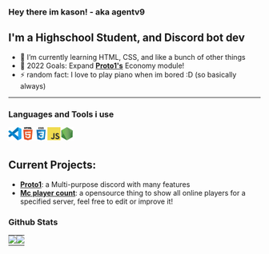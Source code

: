 ### Hey there im kason! - aka agentv9

## I'm a Highschool Student, and Discord bot dev

- 🌱 I’m currently learning HTML, CSS, and like a bunch of other things
- 🥅 2022 Goals: Expand **[Proto1's](https://proto1.dev)** Economy module!
- ⚡ random fact: I love to play piano when im bored :D (so basically always)
---
### Languages and Tools i use
<img align="left" alt="Visual Studio Code" width="26px" src="https://raw.githubusercontent.com/github/explore/80688e429a7d4ef2fca1e82350fe8e3517d3494d/topics/visual-studio-code/visual-studio-code.png" />
<img align="left" alt="HTML5" width="26px" src="https://raw.githubusercontent.com/github/explore/80688e429a7d4ef2fca1e82350fe8e3517d3494d/topics/html/html.png" />
<img align="left" alt="CSS3" width="26px" src="https://raw.githubusercontent.com/github/explore/80688e429a7d4ef2fca1e82350fe8e3517d3494d/topics/css/css.png" />
<img align="left" alt="JavaScript" width="26px" src="https://raw.githubusercontent.com/github/explore/80688e429a7d4ef2fca1e82350fe8e3517d3494d/topics/javascript/javascript.png" />
<img align="left" alt="Node.js" width="26px" src="https://raw.githubusercontent.com/github/explore/80688e429a7d4ef2fca1e82350fe8e3517d3494d/topics/nodejs/nodejs.png" />
<br>
<br>

## Current Projects:
- **[Proto1](https://proto1.dev)**: a Multi-purpose discord with many features
- **[Mc player count](https://github.com/agentv9/mc-player-count)**: a opensource thing to show all online players for a specified server, feel free to edit or improve it!

### Github Stats

<table>
    <tr>
        <td style="padding: 0; width=50%;">
            <img src="https://github-readme-stats.vercel.app/api?username=agentv9&show_icons=true&hide_border=true&icon_color=4F8CC9&hide_title=true&count_private=true&bg_color=00000000&text_color=A3A3A3">
        </td>
        <td style="padding: 0; width=50%;">
            <img src="https://github-readme-stats.vercel.app/api/top-langs?username=agentv9&show_icons=true&hide_border=true&icon_color=00000000&hide_title=true&count_private=true&bg_color=00000000&text_color=A3A3A3">
        </td>
    </tr>
</table>

